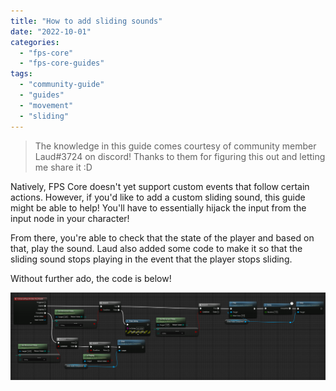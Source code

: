 ```yaml
---
title: "How to add sliding sounds"
date: "2022-10-01"
categories: 
  - "fps-core"
  - "fps-core-guides"
tags: 
  - "community-guide"
  - "guides"
  - "movement"
  - "sliding"
---
```


> The knowledge in this guide comes courtesy of community member Laud#3724 on discord! Thanks to them for figuring this out and letting me share it :D

Natively, FPS Core doesn't yet support custom events that follow certain actions. However, if you'd like to add a custom sliding sound, this guide might be able to help! You'll have to essentially hijack the input from the input node in your character!

From there, you're able to check that the state of the player and based on that, play the sound. Laud also added some code to make it so that the sliding sound stops playing in the event that the player stops sliding.

Without further ado, the code is below!

![](images/unknown.png)
